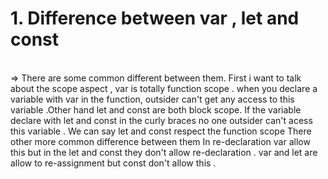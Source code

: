 <h1> 1. Difference between var , let and const</h1> <br/>
   => There are some common different between them. First i want to talk about the scope aspect , var is totally function scope . when you declare a variable with var in the function, outsider can't get any access
   to this variable .Other hand let and const are both block scope. If the variable declare with let and const in the curly braces no one outsider can't acess this variable . We can say let and const respect the function scope
   There other more common difference between them  In re-declaration var allow this but in the let and const they don't allow re-declaration . var and let are allow to re-assignment but const don't allow this . 
